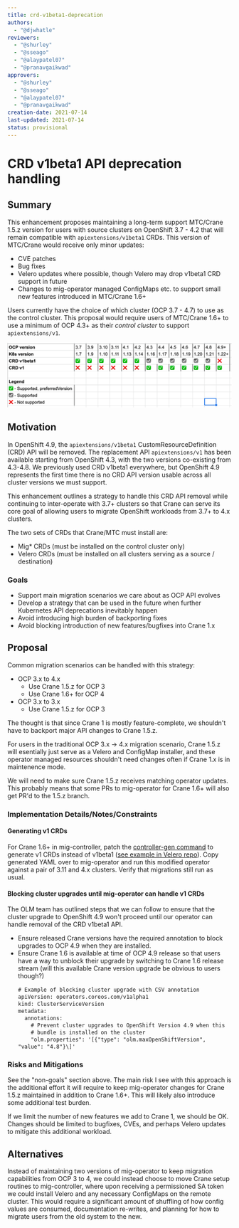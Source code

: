 ```yaml
---
title: crd-v1beta1-deprecation
authors:
  - "@djwhatle"
reviewers:
  - "@shurley"
  - "@sseago"
  - "@alaypatel07"
  - "@pranavgaikwad"
approvers:
  - "@shurley"
  - "@sseago"
  - "@alaypatel07"
  - "@pranavgaikwad"
creation-date: 2021-07-14
last-updated: 2021-07-14
status: provisional
---
```


# CRD v1beta1 API deprecation handling

## Summary

This enhancement proposes maintaining a long-term support MTC/Crane 1.5.z version for users with source clusters on OpenShift 3.7 - 4.2 that will remain compatible with `apiextensions/v1beta1` CRDs. This version of MTC/Crane would receive only minor updates:

- CVE patches
- Bug fixes
- Velero updates where possible, though Velero may drop v1beta1 CRD support in future
- Changes to mig-operator managed ConfigMaps etc. to support small new features introduced in MTC/Crane 1.6+

Users currently have the choice of which cluster (OCP 3.7 - 4.7) to use as the control cluster. This proposal would require users of MTC/Crane 1.6+ to use a minimum of OCP 4.3+ as their _control cluster_ to support `apiextensions/v1`.
 
 <img src="./crd_compat_api_chart.png" width="700">

## Motivation

In OpenShift 4.9, the `apiextensions/v1beta1` CustomResourceDefinition (CRD) API will be removed. The replacement API `apiextensions/v1` has been available starting from OpenShift 4.3, with the two versions co-existing from 4.3-4.8. We previously used CRD v1beta1 everywhere, but OpenShift 4.9 represents the first time there is no CRD API version usable across all cluster versions we must support.

This enhancement outlines a strategy to handle this CRD API removal while continuing to inter-operate with 3.7+ clusters so that Crane can serve its core goal of allowing users to migrate OpenShift workloads from 3.7+ to 4.x clusters. 

The two sets of CRDs that Crane/MTC must install are:
- Mig* CRDs (must be installed on the control cluster only)
- Velero CRDs (must be installed on all clusters serving as a source / destination)

### Goals

- Support main migration scenarios we care about as OCP API evolves
- Develop a strategy that can be used in the future when further Kubernetes API deprecations inevitably happen
- Avoid introducing high burden of backporting fixes 
- Avoid blocking introduction of new features/bugfixes into Crane 1.x

## Proposal

Common migration scenarios can be handled with this strategy:

- OCP 3.x to 4.x
  - Use Crane 1.5.z for OCP 3
  - Use Crane 1.6+ for OCP 4
- OCP 3.x to 3.x
  - Use Crane 1.5.z for OCP 3


The thought is that since Crane 1 is mostly feature-complete, we shouldn't have to backport major API changes to Crane 1.5.z. 

For users in the traditional OCP 3.x -> 4.x migration scenario, Crane 1.5.z will esentially just serve as a Velero and ConfigMap installer, and these operator managed resources shouldn't need changes often if Crane 1.x is in maintenence mode.

We will need to make sure Crane 1.5.z receives matching operator updates. This probably means that some PRs to mig-operator for Crane 1.6+ will also get PR'd to the 1.5.z branch.


### Implementation Details/Notes/Constraints

#### Generating v1 CRDs

For Crane 1.6+ in mig-controller, patch the [controller-gen command](https://github.com/konveyor/mig-controller/blob/master/Makefile#L60) to generate v1 CRDs instead of v1beta1 ([see example in Velero repo](https://github.com/vmware-tanzu/velero/pull/3614/files#diff-a3e5a2ec9e9650645fbeea6cc08d0c17b3fdc0be893979ca180b329267d12a9cR48-R56)). Copy generated YAML over to mig-operator and run this modified operator against a pair of 3.11 and 4.x clusters. Verify that migrations still run as usual.

#### Blocking cluster upgrades until mig-operator can handle v1 CRDs

The OLM team has outlined steps that we can follow to ensure that the cluster upgrade to OpenShift 4.9 won't proceed until our operator can handle removal of the CRD v1beta1 API.

- Ensure released Crane versions have the required annotation to block upgrades to OCP 4.9 when they are installed.
- Ensure Crane 1.6 is available at time of OCP 4.9 release so that users have a way to unblock their upgrade by switching to Crane 1.6 release stream (will this available Crane version upgrade be obvious to users though?)
  ```
  # Example of blocking cluster upgrade with CSV annotation
  apiVersion: operators.coreos.com/v1alpha1
  kind: ClusterServiceVersion
  metadata:
    annotations:
      # Prevent cluster upgrades to OpenShift Version 4.9 when this
      # bundle is installed on the cluster
      "olm.properties": '[{"type": "olm.maxOpenShiftVersion", "value": "4.8"}\]'
  ```


### Risks and Mitigations

See the "non-goals" section above. The main risk I see with this approach is the additional effort it will require to keep mig-operator changes for Crane 1.5.z maintained in addition to Crane 1.6+. This will likely also introduce some additional test burden.

If we limit the number of new features we add to Crane 1, we should be OK. Changes should be limited to bugfixes, CVEs, and perhaps Velero updates to mitigate this additional workload.


## Alternatives

Instead of maintaining two versions of mig-operator to keep migration capabilities from OCP 3 to 4, we could instead choose to move Crane setup routines to mig-controller, where upon receiving a permissioned SA token we could install Velero and any necessary ConfigMaps on the remote cluster. This would require a significant amount of shuffling of how config values are consumed, documentation re-writes, and planning for how to migrate users from the old system to the new. 
